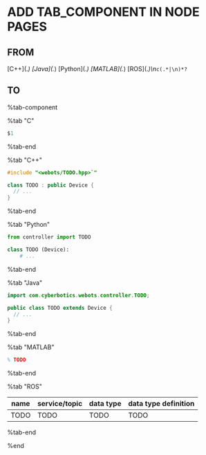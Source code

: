 # ADD TAB_COMPONENT IN NODE PAGES

## FROM

\[C\+\+\]\(.*\) \[Java\]\(.*\) \[Python\]\(.*\) \[MATLAB\]\(.*\) \[ROS\]\(.*\)\n*```c(.*|\n)*?```

## TO

%tab-component

%tab "C"

```c
$1
```

%tab-end

%tab "C++"

```cpp
#include "<webots/TODO.hpp>`"

class TODO : public Device {
  // ...
}
```

%tab-end

%tab "Python"

```python
from controller import TODO

class TODO (Device):
    # ...
```

%tab-end

%tab "Java"

```java
import com.cyberbotics.webots.controller.TODO;

public class TODO extends Device {
  // ...
}
```

%tab-end

%tab "MATLAB"

```matlab
% TODO
```

%tab-end

%tab "ROS"

| name | service/topic | data type | data type definition |
| --- | --- | --- | --- |
| TODO | TODO | TODO | TODO |

%tab-end

%end
